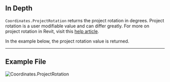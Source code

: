 ## In Depth
`Coordinates.ProjectRotation` returns the project rotation in degrees. Project rotation is a user modifiable value and can differ greatly. For more on project rotation in Revit, visit this [help article](https://help.autodesk.com/view/RVT/2025/ENU/?guid=GUID-C240FF71-D7D4-42C0-981C-4931C7A5E50C).

In the example below, the project rotation value is returned.

___
## Example File

![Coordinates.ProjectRotation](./Revit.Elements.Coordinates.ProjectRotation_img.jpg)